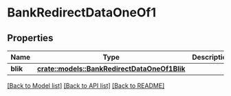# BankRedirectDataOneOf1

## Properties

Name | Type | Description | Notes
------------ | ------------- | ------------- | -------------
**blik** | [**crate::models::BankRedirectDataOneOf1Blik**](BankRedirectData_oneOf_1_blik.md) |  | 

[[Back to Model list]](../README.md#documentation-for-models) [[Back to API list]](../README.md#documentation-for-api-endpoints) [[Back to README]](../README.md)


